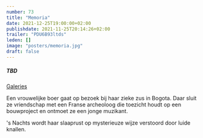 ```yaml
---
number: 73
title: "Memoria"
date: 2021-12-25T19:00:00+02:00
publishdate: 2021-11-25T20:14:26+02:00
trailer: "PDU6B93ltds"
leden: [] 
image: "posters/memoria.jpg"
draft: false
---
```


##### TBD

[Galeries](https://galeries.be/nl/memoria/)

Een vrouwelijke boer gaat op bezoek bij haar zieke zus in Bogota.
Daar sluit ze vriendschap met een Franse archeoloog die toezicht houdt
op een bouwproject en ontmoet ze een jonge muzikant.
<!--more-->
's Nachts wordt haar slaaprust op mysterieuze wijze verstoord door luide knallen.
